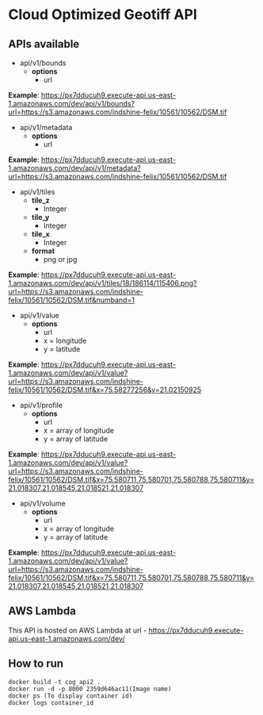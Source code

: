 # Cloud Optimized Geotiff API

## APIs available
* api/v1/bounds
    * **options**
        * url
        
**Example**: https://px7dducuh9.execute-api.us-east-1.amazonaws.com/dev/api/v1/bounds?url=https://s3.amazonaws.com/indshine-felix/10561/10562/DSM.tif

* api/v1/metadata
    * **options**
        * url
        
**Example**: https://px7dducuh9.execute-api.us-east-1.amazonaws.com/dev/api/v1/metadata?url=https://s3.amazonaws.com/indshine-felix/10561/10562/DSM.tif

* api/v1/tiles
    * **tile_z**
        * Integer
    * **tile_y**
        * Integer
    * **tile_x**
        * Integer
    * **format**
        * png or jpg
        
**Example**: https://px7dducuh9.execute-api.us-east-1.amazonaws.com/dev/api/v1/tiles/18/186114/115406.png?url=https://s3.amazonaws.com/indshine-felix/10561/10562/DSM.tif&numband=1

* api/v1/value
    * **options**
        * url
        * x = longitude
        * y = latitude
        
**Example**: https://px7dducuh9.execute-api.us-east-1.amazonaws.com/dev/api/v1/value?url=https://s3.amazonaws.com/indshine-felix/10561/10562/DSM.tif&x=75.58277256&y=21.02150925

 * api/v1/profile
    * **options**
        * url
        * x = array of longitude
        * y = array of latitude
        
**Example**: https://px7dducuh9.execute-api.us-east-1.amazonaws.com/dev/api/v1/value?url=https://s3.amazonaws.com/indshine-felix/10561/10562/DSM.tif&x=75.580711,75.580701,75.580788,75.580711&y=21.018307,21.018545,21.018521,21.018307

 * api/v1/volume
    * **options**
        * url
        * x = array of longitude
        * y = array of latitude
 
**Example**: https://px7dducuh9.execute-api.us-east-1.amazonaws.com/dev/api/v1/value?url=https://s3.amazonaws.com/indshine-felix/10561/10562/DSM.tif&x=75.580711,75.580701,75.580788,75.580711&y=21.018307,21.018545,21.018521,21.018307
 
## AWS Lambda
This API is hosted on AWS Lambda at url - https://px7dducuh9.execute-api.us-east-1.amazonaws.com/dev/

## How to run 
```
docker build -t cog_api2 .
docker run -d -p 8000 2359d646ac11(Image name)
docker ps (To display container id)
docker logs container_id
```
